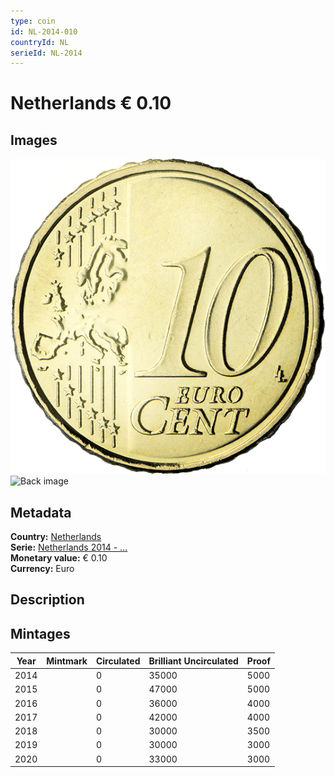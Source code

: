 ```yaml
---
type: coin
id: NL-2014-010
countryId: NL
serieId: NL-2014
---
```


# Netherlands € 0.10

## Images

![Front image](../../../img/common-2007-010.png) ![Back image](img/netherlands-2014-010.png)

## Metadata

**Country:** [Netherlands](../index.md)\
**Serie:** [Netherlands 2014 - ...](index.md)\
**Monetary value:** € 0.10\
**Currency:** Euro

## Description


## Mintages

| Year | Mintmark | Circulated | Brilliant Uncirculated | Proof |
| ---- | -------- | ---------- | ---------------------- | ----- |
| 2014 |  | 0| 35000 | 5000 |
| 2015 |  | 0| 47000 | 5000 |
| 2016 |  | 0| 36000 | 4000 |
| 2017 |  | 0| 42000 | 4000 |
| 2018 |  | 0| 30000 | 3500 |
| 2019 |  | 0| 30000 | 3000 |
| 2020 |  | 0| 33000 | 3000 |
